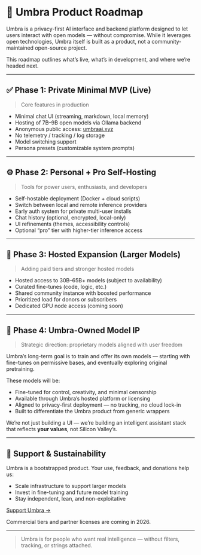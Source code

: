 # 📍 Umbra Product Roadmap

Umbra is a privacy-first AI interface and backend platform designed to let users interact with open models — without compromise. While it leverages open technologies, Umbra itself is built as a product, not a community-maintained open-source project.

This roadmap outlines what’s live, what’s in development, and where we’re headed next.

---

## ✅ Phase 1: Private Minimal MVP (Live)

> Core features in production

- Minimal chat UI (streaming, markdown, local memory)
- Hosting of 7B–9B open models via Ollama backend
- Anonymous public access: [umbraai.xyz](https://umbraai.xyz)
- No telemetry / tracking / log storage
- Model switching support
- Persona presets (customizable system prompts)

---

## ⚙️ Phase 2: Personal + Pro Self-Hosting

> Tools for power users, enthusiasts, and developers

- Self-hostable deployment (Docker + cloud scripts)
- Switch between local and remote inference providers
- Early auth system for private multi-user installs
- Chat history (optional, encrypted, local-only)
- UI refinements (themes, accessibility controls)
- Optional “pro” tier with higher-tier inference access

---

## 🚀 Phase 3: Hosted Expansion (Larger Models)

> Adding paid tiers and stronger hosted models

- Hosted access to 30B–65B+ models (subject to availability)
- Curated fine-tunes (code, logic, etc.)
- Shared community instance with boosted performance
- Prioritized load for donors or subscribers
- Dedicated GPU node access (coming soon)

---

## 🧠 Phase 4: Umbra-Owned Model IP

> Strategic direction: proprietary models aligned with user freedom

Umbra’s long-term goal is to train and offer its own models — starting with fine-tunes on permissive bases, and eventually exploring original pretraining.

These models will be:

- Fine-tuned for control, creativity, and minimal censorship
- Available through Umbra’s hosted platform or licensing
- Aligned to privacy-first deployment — no tracking, no cloud lock-in
- Built to differentiate the Umbra product from generic wrappers

We’re not just building a UI — we’re building an intelligent assistant stack that reflects **your values**, not Silicon Valley’s.

---

## 💸 Support & Sustainability

Umbra is a bootstrapped product. Your use, feedback, and donations help us:

- Scale infrastructure to support larger models
- Invest in fine-tuning and future model training
- Stay independent, lean, and non-exploitative

[Support Umbra →](https://umbraai.xyz/#support)

Commercial tiers and partner licenses are coming in 2026.

---

> Umbra is for people who want real intelligence — without filters, tracking, or strings attached.

